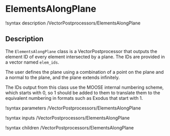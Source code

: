 # ElementsAlongPlane

!syntax description /VectorPostprocessors/ElementsAlongPlane

## Description

The `ElementsAlongPlane` class is a VectorPostprocessor that outputs the element ID of
every element intersected by a plane. The IDs are provided in a vector named `elem_ids`.

The user defines the plane using a combination of a point on the plane and a normal to
the plane, and the plane extends infinitely.

The IDs output from this class use the MOOSE internal numbering scheme, which starts
with 0, so 1 should be added to them to translate them to the equivalent numbering in
formats such as Exodus that start with 1.

!syntax parameters /VectorPostprocessors/ElementsAlongPlane

!syntax inputs /VectorPostprocessors/ElementsAlongPlane

!syntax children /VectorPostprocessors/ElementsAlongPlane
